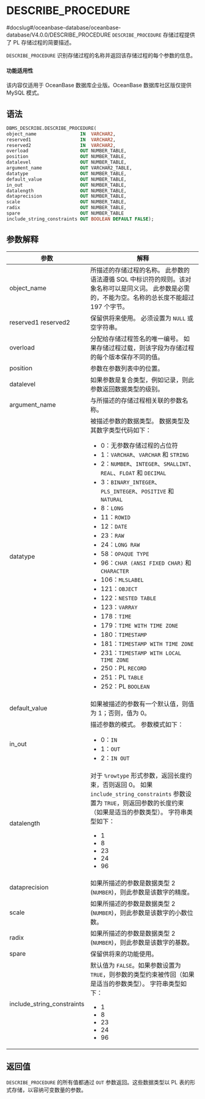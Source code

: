 DESCRIBE_PROCEDURE 
=======================================
#docslug#/oceanbase-database/oceanbase-database/V4.0.0/DESCRIBE_PROCEDURE
`DESCRIBE_PROCEDURE` 存储过程提供了 PL 存储过程的简要描述。

`DESCRIBE_PROCEDURE` 识别存储过程的名称并返回该存储过程的每个参数的信息。

  <main id="notice" >
    <h4>功能适用性</h4>
    <p>该内容仅适用于 OceanBase 数据库企业版。OceanBase 数据库社区版仅提供 MySQL 模式。</p>
  </main>

语法 
-----------------------

```sql
DBMS_DESCRIBE.DESCRIBE_PROCEDURE(
object_name                IN  VARCHAR2,
reserved1                  IN  VARCHAR2,
reserved2                  IN  VARCHAR2,
overload                   OUT NUMBER_TABLE,
position                   OUT NUMBER_TABLE,
datalevel                  OUT NUMBER_TABLE,
argument_name              OUT VARCHAR2_TABLE,
datatype                   OUT NUMBER_TABLE,
default_value              OUT NUMBER_TABLE,
in_out                     OUT NUMBER_TABLE,
datalength                 OUT NUMBER_TABLE,
dataprecision              OUT NUMBER_TABLE,
scale                      OUT NUMBER_TABLE,
radix                      OUT NUMBER_TABLE,
spare                      OUT NUMBER_TABLE
include_string_constraints OUT BOOLEAN DEFAULT FALSE);
```



参数解释 
-------------------------



|                  参数                  |                                                                                                                                                                                                                                                                                                                                                                                                                                                                                                                                                                                                                                                                                                                                           解释                                                                                                                                                                                                                                                                                                                                                                                                                                                                                                                                                                                                                                                                                                                                            |
|--------------------------------------|-----------------------------------------------------------------------------------------------------------------------------------------------------------------------------------------------------------------------------------------------------------------------------------------------------------------------------------------------------------------------------------------------------------------------------------------------------------------------------------------------------------------------------------------------------------------------------------------------------------------------------------------------------------------------------------------------------------------------------------------------------------------------------------------------------------------------------------------------------------------------------------------------------------------------------------------------------------------------------------------------------------------------------------------------------------------------------------------------------------------------------------------------------------------------------------------------------------------------------------------------------------------------------------------------------------------------------------------------------------------------------------------------------------------------------------------------------------------------------------------|
| object_name                          | 所描述的存储过程的名称。 此参数的语法遵循 SQL 中标识符的规则。该对象名称可以是同义词。 此参数是必需的，不能为空。名称的总长度不能超过 197 个字节。                                                                                                                                                                                                                                                                                                                                                                                                                                                                                                                                                                                                                                                                                                                                                                                                                                                                                                                                                                                                                                                                                                                                                                                                                                                                                                                                                                         |
| reserved1  reserved2 | 保留供将来使用。 必须设置为 `NULL` 或空字符串。                                                                                                                                                                                                                                                                                                                                                                                                                                                                                                                                                                                                                                                                                                                                                                                                                                                                                                                                                                                                                                                                                                                                                                                                                                                                                                                                                                                                                                            |
| overload                             | 分配给存储过程签名的唯一编号。 如果存储过程过载，则该字段为存储过程的每个版本保存不同的值。                                                                                                                                                                                                                                                                                                                                                                                                                                                                                                                                                                                                                                                                                                                                                                                                                                                                                                                                                                                                                                                                                                                                                                                                                                                                                                                                                                                                                          |
| position                             | 参数在参数列表中的位置。                                                                                                                                                                                                                                                                                                                                                                                                                                                                                                                                                                                                                                                                                                                                                                                                                                                                                                                                                                                                                                                                                                                                                                                                                                                                                                                                                                                                                                                                            |
| datalevel                            | 如果参数是复合类型，例如记录，则此参数返回数据类型的级别。                                                                                                                                                                                                                                                                                                                                                                                                                                                                                                                                                                                                                                                                                                                                                                                                                                                                                                                                                                                                                                                                                                                                                                                                                                                                                                                                                                                                                                                           |
| argument_name                        | 与所描述的存储过程相关联的参数名称。                                                                                                                                                                                                                                                                                                                                                                                                                                                                                                                                                                                                                                                                                                                                                                                                                                                                                                                                                                                                                                                                                                                                                                                                                                                                                                                                                                                                                                                                      |
| datatype                             | 被描述参数的数据类型。 数据类型及其数字类型代码如下： <ul><li> 0：无参数存储过程的占位符   </li><li> 1：`VARCHAR`、`VARCHAR` 和 `STRING`   </li><li> 2：`NUMBER`、`INTEGER`、`SMALLINT`、`REAL`、`FLOAT` 和 `DECIMAL`   </li><li> 3：`BINARY_INTEGER`、`PLS_INTEGER`、`POSITIVE` 和 `NATURAL`   </li><li> 8：`LONG`   </li><li> 11：`ROWID`   </li><li> 12：`DATE`   </li><li> 23：`RAW`   </li><li> 24：`LONG RAW`   </li><li> 58：`OPAQUE TYPE`   </li><li> 96：`CHAR (ANSI FIXED CHAR)` 和 `CHARACTER`   </li><li> 106：`MLSLABEL`   </li><li> 121：`OBJECT`   </li><li> 122：`NESTED TABLE`   </li><li> 123：`VARRAY`   </li><li> 178：`TIME`   </li><li>179：`TIME WITH TIME ZONE`   </li><li> 180：`TIMESTAMP`   </li><li> 181：`TIMESTAMP WITH TIME ZONE`   </li><li>231：`TIMESTAMP WITH LOCAL TIME ZONE`   </li><li> 250：PL `RECORD`   </li><li> 251：PL `TABLE`   </li><li> 252：PL `BOOLEAN`  </li></ul>  |
| default_value                        | 如果被描述的参数有一个默认值，则值为 1；否则，值为 0。                                                                                                                                                                                                                                                                                                                                                                                                                                                                                                                                                                                                                                                                                                                                                                                                                                                                                                                                                                                                                                                                                                                                                                                                                                                                                                                                                                                                                                                           |
| in_out                               | 描述参数的模式。 参数模式如下： <ul><li> 0：`IN`   </li><li> 1：`OUT`   </li><li> 2：`IN OUT`  </li></ul>                                                                                                                                                                                                                                                                                                                                                                                                                                                                                                                                                                                                                                                                                                                                                                                                                                                                                                                                                                                                                                                                                                                                                                                                                                                                              |
| datalength                           | 对于 `%rowtype` 形式参数，返回长度约束，否则返回 0。 如果 `include_string_constraints` 参数设置为 `TRUE`，则返回参数的长度约束（如果是适当的参数类型）。 字符串类型如下：<ul><li> 1   </li><li> 8   </li><li> 23   </li><li> 24   </li><li> 96  </li></ul>                                                                                                                                                                                                                                                                                                                                                                                                                                                                                                                                                                                                                                                                                                                                                                                                                                                                                                                                                                                                                                                                                                  |
| dataprecision                        | 如果所描述的参数是数据类型 2 (`NUMBER`)，则此参数是该数字的精度。                                                                                                                                                                                                                                                                                                                                                                                                                                                                                                                                                                                                                                                                                                                                                                                                                                                                                                                                                                                                                                                                                                                                                                                                                                                                                                                                                                                                                                                 |
| scale                                | 如果所描述的参数是数据类型 2 (`NUMBER`)，则此参数是该数字的小数位数。                                                                                                                                                                                                                                                                                                                                                                                                                                                                                                                                                                                                                                                                                                                                                                                                                                                                                                                                                                                                                                                                                                                                                                                                                                                                                                                                                                                                                                               |
| radix                                | 如果所描述的参数是数据类型 2 (`NUMBER`)，则此参数是该数字的基数。                                                                                                                                                                                                                                                                                                                                                                                                                                                                                                                                                                                                                                                                                                                                                                                                                                                                                                                                                                                                                                                                                                                                                                                                                                                                                                                                                                                                                                                 |
| spare                                | 保留供将来的功能使用。                                                                                                                                                                                                                                                                                                                                                                                                                                                                                                                                                                                                                                                                                                                                                                                                                                                                                                                                                                                                                                                                                                                                                                                                                                                                                                                                                                                                                                                                             |
| include_string_constraints           | 默认值为 `FALSE`。如果参数设置为 `TRUE`，则参数的类型约束被传回（如果是适当的参数类型）。 字符串类型如下： <ul><li> 1    </li><li> 8    </li><li> 23    </li><li> 24    </li><li> 96  </li></ul>                                                                                                                                                                                                                                                                                                                                                                                                                                                                                                                                                                                                                                                                                                                                                                                                                                                                                                                                                                                                                                                                                                                                                                    |



返回值 
------------------------

`DESCRIBE_PROCEDURE` 的所有值都通过 `OUT` 参数返回。这些数据类型以 PL 表的形式存储，以容纳可变数量的参数。

